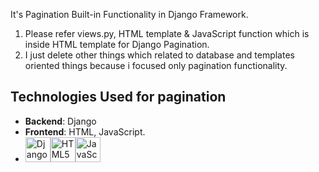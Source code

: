 It's Pagination Built-in Functionality in Django Framework.
1) Please refer views.py, HTML template & JavaScript function which is inside HTML template for Django Pagination.
2) I just delete other things which related to database and templates oriented things because i focused only pagination functionality.

## Technologies Used for pagination
  - **Backend**: Django
  - **Frontend**: HTML, JavaScript.
  -  <img src="https://cdn.jsdelivr.net/gh/devicons/devicon/icons/django/django-plain.svg" alt="Django" width="40" height="40"/><img src="https://cdn.jsdelivr.net/gh/devicons/devicon/icons/html5/html5-original-wordmark.svg" alt="HTML5" width="40" height="40"/><img src="https://cdn.jsdelivr.net/gh/devicons/devicon/icons/javascript/javascript-original.svg" alt="JavaScript" width="40" height="40"/>
  
